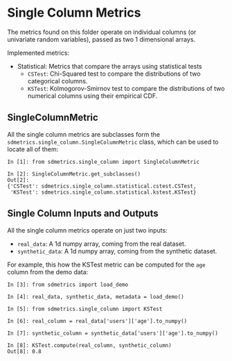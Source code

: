 # Single Column Metrics

The metrics found on this folder operate on individual columns (or univariate random variables),
passed as two 1 dimensional arrays.

Implemented metrics:

* Statistical: Metrics that compare the arrays using statistical tests
    * `CSTest`: Chi-Squared test to compare the distributions of two categorical columns.
    * `KSTest`: Kolmogorov-Smirnov test to compare the distributions of two numerical columns using
      their empirical CDF.

## SingleColumnMetric

All the single column metrics are subclasses form the `sdmetrics.single_column.SingleColumnMetric`
class, which can be used to locate all of them:

```python3
In [1]: from sdmetrics.single_column import SingleColumnMetric

In [2]: SingleColumnMetric.get_subclasses()
Out[2]:
{'CSTest': sdmetrics.single_column.statistical.cstest.CSTest,
 'KSTest': sdmetrics.single_column.statistical.kstest.KSTest}
```

## Single Column Inputs and Outputs

All the single column metrics operate on just two inputs:

* `real_data`: A 1d numpy array, coming from the real dataset.
* `synthetic_data`: A 1d numpy array, coming from the synthetic dataset.

For example, this how the KSTest metric can be computed for the `age` column
from the demo data:

```python3
In [3]: from sdmetrics import load_demo

In [4]: real_data, synthetic_data, metadata = load_demo()

In [5]: from sdmetrics.single_column import KSTest

In [6]: real_column = real_data['users']['age'].to_numpy()

In [7]: synthetic_column = synthetic_data['users']['age'].to_numpy()

In [8]: KSTest.compute(real_column, synthetic_column)
Out[8]: 0.8
```
